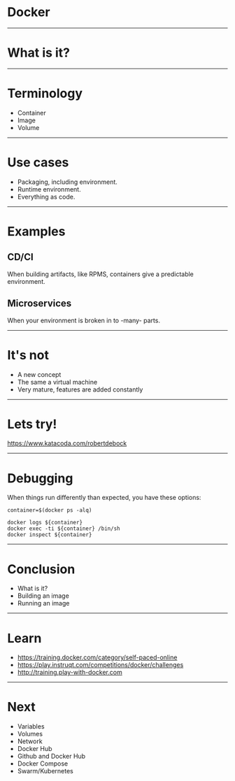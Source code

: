 # Docker

---

# What is it?

----

# Terminology

- Container
- Image
- Volume

----

# Use cases

- Packaging, including environment.
- Runtime environment.
- Everything as code.

----

# Examples

## CD/CI

When building artifacts, like RPMS, containers give a predictable environment.

## Microservices

When your environment is broken in to -many- parts.

----

# It's not

- A new concept
- The same a virtual machine
- Very mature, features are added constantly

---

# Lets try!

https://www.katacoda.com/robertdebock

---

# Debugging

When things run differently than expected, you have these options:

````
container=$(docker ps -alq)

docker logs ${container}
docker exec -ti ${container} /bin/sh
docker inspect ${container}
````

---

# Conclusion

- What is it?
- Building an image
- Running an image

---

# Learn

- https://training.docker.com/category/self-paced-online
- https://play.instruqt.com/competitions/docker/challenges
- http://training.play-with-docker.com

---

# Next

- Variables
- Volumes
- Network
- Docker Hub
- Github and Docker Hub
- Docker Compose
- Swarm/Kubernetes
